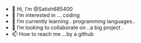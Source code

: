 - 👋 Hi, I’m @Satish685400
- 👀 I’m interested in ... coding 
- 🌱 I’m currently learning . programming languages..
- 💞️ I’m looking to collaborate on ..a big project .
- 📫 How to reach me ...by a github 

<!---
Satish685400/Satish685400 is a ✨ special ✨ repository because its `README.md` (this file) appears on your GitHub profile.
You can click the Preview link to take a look at your changes.
--->
